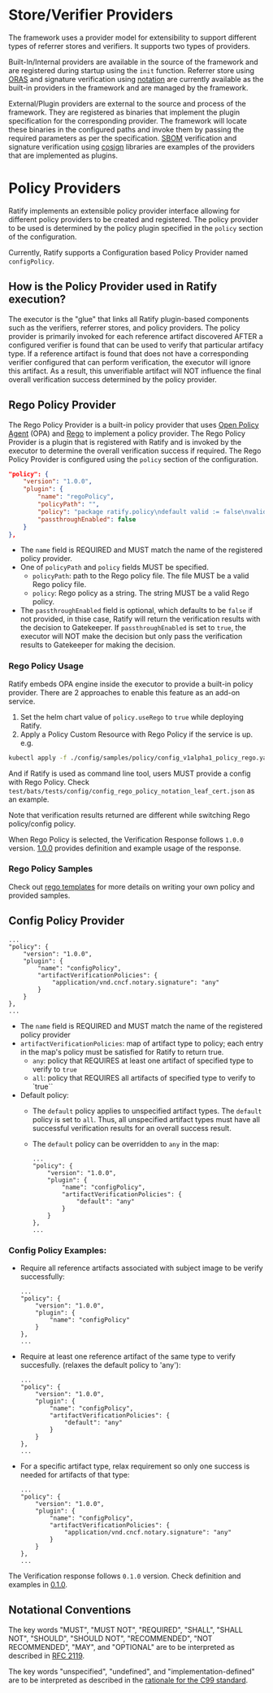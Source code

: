 # Store/Verifier Providers
The framework uses a provider model for extensibility to support different types of referrer stores and verifiers. It supports two types of providers. 

Built-In/Internal providers are available in the source of the framework and are registered during startup using the ```init``` function. Referrer store using [ORAS](https://github.com/oras-project/oras) and signature verification using [notation](https://github.com/notaryproject/notation) are currently available as the built-in providers in the framework and are managed by the framework.

External/Plugin providers are external to the source and process of the framework. They are registered as binaries that implement the plugin specification for the corresponding provider. The framework will locate these binaries in the configured paths and invoke them by passing the required parameters as per the specification. [SBOM](https://github.com/notaryproject/ratify/tree/main/plugins/verifier/sbom) verification and signature verification using [cosign](https://github.com/notaryproject/ratify/tree/main/plugins/verifier/cosign) libraries are examples of the providers that are implemented as plugins.

# Policy Providers

Ratify implements an extensible policy provider interface allowing for different policy providers to be created and registered. The policy provider to be used is determined by the policy plugin specified in the `policy` section of the configuration. 

Currently, Ratify supports a Configuration based Policy Provider named `configPolicy`.

## How is the Policy Provider used in Ratify execution?

The executor is the "glue" that links all Ratify plugin-based components such as the verifiers, referrer stores, and policy providers. The policy provider is primarily invoked for each reference artifact discovered AFTER a configured verifier is found that can be used to verify that particular artifacy type. If a reference artifact is found that does not have a corresponding verifier configured that can perform verification, the executor will ignore this artifact. As a result, this unverifiable artifact will NOT influence the final overall verification success determined by the policy provider.

## Rego Policy Provider

The Rego Policy Provider is a built-in policy provider that uses [Open Policy Agent](https://www.openpolicyagent.org/) (OPA) and [Rego](https://www.openpolicyagent.org/docs/latest/policy-language/) to implement a policy provider. The Rego Policy Provider is a plugin that is registered with Ratify and is invoked by the executor to determine the overall verification success if required. The Rego Policy Provider is configured using the `policy` section of the configuration.

```json
"policy": {
    "version": "1.0.0",
    "plugin": {
        "name": "regoPolicy",
        "policyPath": "",
        "policy": "package ratify.policy\ndefault valid := false\nvalid {\n  not failed_verify(input)\n}\nfailed_verify(reports) {\n  [path, value] := walk(reports)\n  value == false\n  path[count(path) - 1] == \"isSuccess\"\n}",
        "passthroughEnabled": false
    }
},
```
- The `name` field is REQUIRED and MUST match the name of the registered policy provider.
- One of `policyPath` and `policy` fields MUST be specified.
    - `policyPath`: path to the Rego policy file. The file MUST be a valid Rego policy file.
    - `policy`: Rego policy as a string. The string MUST be a valid Rego policy.
- The `passthroughEnabled` field is optional, which defaults to be `false` if not provided, in thise case, Ratify will return the verification results with the decision to Gatekeeper. If `passthroughEnabled` is set to `true`, the executor will NOT make the decision but only pass the verification results to Gatekeeper for making the decision.

### Rego Policy Usage
Ratify embeds OPA engine inside the executor to provide a built-in policy provider. There are 2 approaches to enable this feature as an add-on service.

1. Set the helm chart value of `policy.useRego` to `true` while deploying Ratify.
2. Apply a Policy Custom Resource with Rego Policy if the service is up. e.g.
```bash
kubectl apply -f ./config/samples/policy/config_v1alpha1_policy_rego.yaml
```

And if Ratify is used as command line tool, users MUST provide a config with Rego Policy. Check `test/bats/tests/config/config_rego_policy_notation_leaf_cert.json` as an example.

Note that verification results returned are different while switching Rego policy/config policy. 

When Rego Policy is selected, the Verification Response follows `1.0.0` version. [1.0.0](../reference/verification-result-version.md#1.0.0) provides definition and example usage of the response.

### Rego Policy Samples
Check out [rego templates](./rego-templates.md) for more details on writing your own policy and provided samples.

## Config Policy Provider

```
...
"policy": {
    "version": "1.0.0",
    "plugin": {
        "name": "configPolicy",
        "artifactVerificationPolicies": {
            "application/vnd.cncf.notary.signature": "any"
        }
    }
},
...
```

- The `name` field is REQUIRED and MUST match the name of the registered policy provider
- `artifactVerificationPolicies`: map of artifact type to policy; each entry in the map's policy must be satisfied for Ratify to return true.
    - `any`: policy that REQUIRES at least one artifact of specified type to verify to `true` 
    - `all`: policy that REQUIRES all artifacts of specified type to verify to `true``
- Default policy:
    - The `default` policy applies to unspecified artifact types. The `default` policy is set to `all`. Thus, all unspecified artifact types must have all successful verification results for an overall success result.
    - The `default` policy can be overridden to `any` in the map:
        
        ```
        ...
        "policy": {
            "version": "1.0.0",
            "plugin": {
                "name": "configPolicy",
                "artifactVerificationPolicies": {
                    "default": "any"
                }
            }
        },
        ...
        ```
### Config Policy Examples:

- Require all reference artifacts associated with subject image to be verify successfully:
    ```
    ...
    "policy": {
        "version": "1.0.0",
        "plugin": {
            "name": "configPolicy"
        }
    },
    ...
    ```
- Require at least one reference artifact of the same type to verify succesfully. (relaxes the default policy to 'any'):
    ```
    ...
    "policy": {
        "version": "1.0.0",
        "plugin": {
            "name": "configPolicy",
            "artifactVerificationPolicies": {
                "default": "any"
            }
        }
    },
    ...
    ```
- For a specific artifact type, relax requirement so only one success is needed for artifacts of that type:
    ```
    ...
    "policy": {
        "version": "1.0.0",
        "plugin": {
            "name": "configPolicy",
            "artifactVerificationPolicies": {
                "application/vnd.cncf.notary.signature": "any"
            }
        }
    },
    ...
    ```

The Verification response follows `0.1.0` version. Check definition and examples in [0.1.0](../reference/verification-result-version.md#0.1.0).
## Notational Conventions

The key words "MUST", "MUST NOT", "REQUIRED", "SHALL", "SHALL NOT", "SHOULD", "SHOULD NOT", "RECOMMENDED", "NOT RECOMMENDED", "MAY", and "OPTIONAL" are to be interpreted as described in [RFC 2119](http://tools.ietf.org/html/rfc2119).

The key words "unspecified", "undefined", and "implementation-defined" are to be interpreted as described in the [rationale for the C99 standard](http://www.open-std.org/jtc1/sc22/wg14/www/C99RationaleV5.10.pdf#page=18).